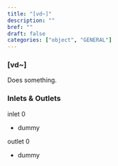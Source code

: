 ```yaml
---
title: "[vd~]"
description: ""
bref: ""
draft: false
categories: ["object", "GENERAL"]
---
```


### [vd~]

Does something.

### Inlets & Outlets

inlet 0

 - dummy

outlet 0

 - dummy
 
